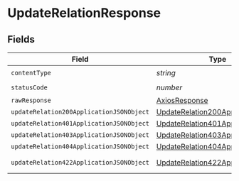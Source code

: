 # UpdateRelationResponse


## Fields

| Field                                                                                           | Type                                                                                            | Required                                                                                        | Description                                                                                     |
| ----------------------------------------------------------------------------------------------- | ----------------------------------------------------------------------------------------------- | ----------------------------------------------------------------------------------------------- | ----------------------------------------------------------------------------------------------- |
| `contentType`                                                                                   | *string*                                                                                        | :heavy_check_mark:                                                                              | N/A                                                                                             |
| `statusCode`                                                                                    | *number*                                                                                        | :heavy_check_mark:                                                                              | N/A                                                                                             |
| `rawResponse`                                                                                   | [AxiosResponse](https://axios-http.com/docs/res_schema)                                         | :heavy_minus_sign:                                                                              | N/A                                                                                             |
| `updateRelation200ApplicationJSONObject`                                                        | [UpdateRelation200ApplicationJSON](../../models/operations/updaterelation200applicationjson.md) | :heavy_minus_sign:                                                                              | OK                                                                                              |
| `updateRelation401ApplicationJSONObject`                                                        | [UpdateRelation401ApplicationJSON](../../models/operations/updaterelation401applicationjson.md) | :heavy_minus_sign:                                                                              | Unauthenticated                                                                                 |
| `updateRelation403ApplicationJSONObject`                                                        | [UpdateRelation403ApplicationJSON](../../models/operations/updaterelation403applicationjson.md) | :heavy_minus_sign:                                                                              | Forbidden                                                                                       |
| `updateRelation404ApplicationJSONObject`                                                        | [UpdateRelation404ApplicationJSON](../../models/operations/updaterelation404applicationjson.md) | :heavy_minus_sign:                                                                              | Not Found                                                                                       |
| `updateRelation422ApplicationJSONObject`                                                        | [UpdateRelation422ApplicationJSON](../../models/operations/updaterelation422applicationjson.md) | :heavy_minus_sign:                                                                              | Invalid data posted                                                                             |
